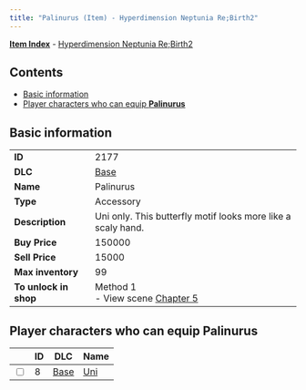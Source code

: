 ```yaml
---
title: "Palinurus (Item) - Hyperdimension Neptunia Re;Birth2"
---
```


[**Item Index**](/neptunia/rb2/item/index.html) - [Hyperdimension Neptunia Re;Birth2](/neptunia/rb2)

## Contents

- [Basic information](#basic-information)
- [Player characters who can equip **Palinurus**](#player-characters-who-can-equip-palinurus)

## Basic information

|   |   |
| -- | -- |
| **ID** | 2177 |
| **DLC** | [Base](/neptunia/rb2/dlc/0-base.html) |
| **Name** | Palinurus |
| **Type** | Accessory |
| **Description** | Uni only. This butterfly motif looks more like a scaly hand. |
| **Buy Price** | 150000 |
| **Sell Price** | 15000 |
| **Max inventory** | 99 |
| **To unlock in shop** | Method 1<br />- View scene [Chapter 5](/neptunia/rb2/scene/0-351-chapter-5.html) |

## Player characters who can equip **Palinurus**

|    | ID | DLC | Name |
| -- | -- | --- | ---- |
| <input type="checkbox" id="rb2-player-0-8" class="trackbox" /> | 8 | [Base](/neptunia/rb2/dlc/0-base.html) | [Uni](/neptunia/rb2/player/0-8-uni.html) |